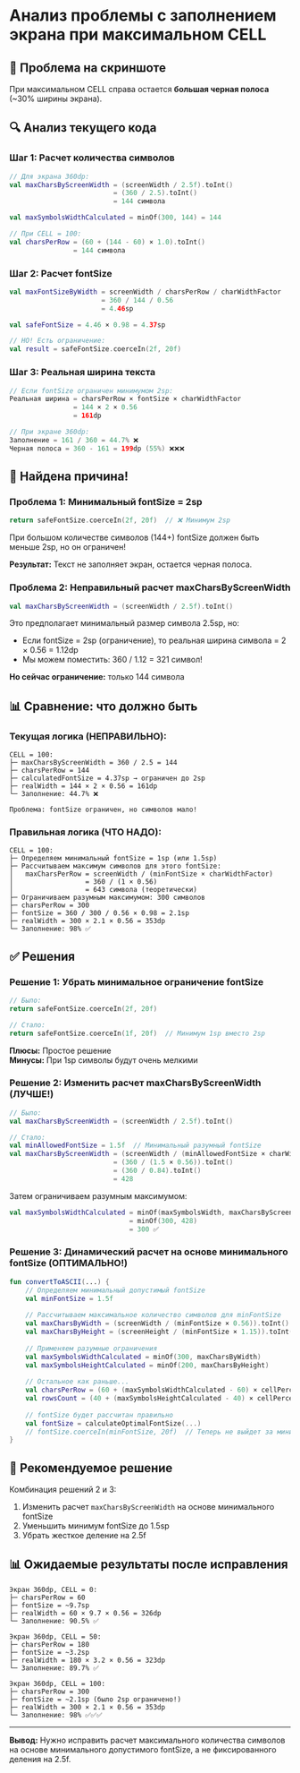 # Анализ проблемы с заполнением экрана при максимальном CELL

## 🐛 Проблема на скриншоте

При максимальном CELL справа остается **большая черная полоса** (~30% ширины экрана).

## 🔍 Анализ текущего кода

### Шаг 1: Расчет количества символов

```kotlin
// Для экрана 360dp:
val maxCharsByScreenWidth = (screenWidth / 2.5f).toInt()
                          = (360 / 2.5).toInt() 
                          = 144 символа

val maxSymbolsWidthCalculated = minOf(300, 144) = 144

// При CELL = 100:
val charsPerRow = (60 + (144 - 60) × 1.0).toInt()
                = 144 символа
```

### Шаг 2: Расчет fontSize

```kotlin
val maxFontSizeByWidth = screenWidth / charsPerRow / charWidthFactor
                       = 360 / 144 / 0.56
                       = 4.46sp

val safeFontSize = 4.46 × 0.98 = 4.37sp

// НО! Есть ограничение:
val result = safeFontSize.coerceIn(2f, 20f)
```

### Шаг 3: Реальная ширина текста

```kotlin
// Если fontSize ограничен минимумом 2sp:
Реальная ширина = charsPerRow × fontSize × charWidthFactor
                = 144 × 2 × 0.56
                = 161dp

// При экране 360dp:
Заполнение = 161 / 360 = 44.7% ❌
Черная полоса = 360 - 161 = 199dp (55%) ❌❌❌
```

## 🎯 Найдена причина!

### Проблема 1: Минимальный fontSize = 2sp

```kotlin
return safeFontSize.coerceIn(2f, 20f)  // ❌ Минимум 2sp
```

При большом количестве символов (144+) fontSize должен быть меньше 2sp, но он ограничен!

**Результат:** Текст не заполняет экран, остается черная полоса.

### Проблема 2: Неправильный расчет maxCharsByScreenWidth

```kotlin
val maxCharsByScreenWidth = (screenWidth / 2.5f).toInt()
```

Это предполагает минимальный размер символа 2.5sp, но:
- Если fontSize = 2sp (ограничение), то реальная ширина символа = 2 × 0.56 = 1.12dp
- Мы можем поместить: 360 / 1.12 = 321 символ!

**Но сейчас ограничение:** только 144 символа

## 📊 Сравнение: что должно быть

### Текущая логика (НЕПРАВИЛЬНО):
```
CELL = 100:
├─ maxCharsByScreenWidth = 360 / 2.5 = 144
├─ charsPerRow = 144
├─ calculatedFontSize = 4.37sp → ограничен до 2sp
├─ realWidth = 144 × 2 × 0.56 = 161dp
└─ Заполнение: 44.7% ❌

Проблема: fontSize ограничен, но символов мало!
```

### Правильная логика (ЧТО НАДО):
```
CELL = 100:
├─ Определяем минимальный fontSize = 1sp (или 1.5sp)
├─ Рассчитываем максимум символов для этого fontSize:
│   maxCharsPerRow = screenWidth / (minFontSize × charWidthFactor)
│                  = 360 / (1 × 0.56)
│                  = 643 символа (теоретически)
├─ Ограничиваем разумным максимумом: 300 символов
├─ charsPerRow = 300
├─ fontSize = 360 / 300 / 0.56 × 0.98 = 2.1sp
├─ realWidth = 300 × 2.1 × 0.56 = 353dp
└─ Заполнение: 98% ✅
```

## ✅ Решения

### Решение 1: Убрать минимальное ограничение fontSize

```kotlin
// Было:
return safeFontSize.coerceIn(2f, 20f)

// Стало:
return safeFontSize.coerceIn(1f, 20f)  // Минимум 1sp вместо 2sp
```

**Плюсы:** Простое решение  
**Минусы:** При 1sp символы будут очень мелкими

### Решение 2: Изменить расчет maxCharsByScreenWidth (ЛУЧШЕ!)

```kotlin
// Было:
val maxCharsByScreenWidth = (screenWidth / 2.5f).toInt()

// Стало:
val minAllowedFontSize = 1.5f  // Минимальный разумный fontSize
val maxCharsByScreenWidth = (screenWidth / (minAllowedFontSize × charWidthFactor)).toInt()
                          = (360 / (1.5 × 0.56)).toInt()
                          = (360 / 0.84).toInt()
                          = 428
```

Затем ограничиваем разумным максимумом:
```kotlin
val maxSymbolsWidthCalculated = minOf(maxSymbolsWidth, maxCharsByScreenWidth)
                              = minOf(300, 428)
                              = 300 ✅
```

### Решение 3: Динамический расчет на основе минимального fontSize (ОПТИМАЛЬНО!)

```kotlin
fun convertToASCII(...) {
    // Определяем минимальный допустимый fontSize
    val minFontSize = 1.5f
    
    // Рассчитываем максимальное количество символов для minFontSize
    val maxCharsByWidth = (screenWidth / (minFontSize × 0.56)).toInt()
    val maxCharsByHeight = (screenHeight / (minFontSize × 1.15)).toInt()
    
    // Применяем разумные ограничения
    val maxSymbolsWidthCalculated = minOf(300, maxCharsByWidth)
    val maxSymbolsHeightCalculated = minOf(200, maxCharsByHeight)
    
    // Остальное как раньше...
    val charsPerRow = (60 + (maxSymbolsWidthCalculated - 60) × cellPercent).toInt()
    val rowsCount = (40 + (maxSymbolsHeightCalculated - 40) × cellPercent).toInt()
    
    // fontSize будет рассчитан правильно
    val fontSize = calculateOptimalFontSize(...)
    // fontSize.coerceIn(minFontSize, 20f)  // Теперь не выйдет за минимум!
}
```

## 🎯 Рекомендуемое решение

Комбинация решений 2 и 3:

1. Изменить расчет `maxCharsByScreenWidth` на основе минимального fontSize
2. Уменьшить минимум fontSize до 1.5sp
3. Убрать жесткое деление на 2.5f

## 📊 Ожидаемые результаты после исправления

```
Экран 360dp, CELL = 0:
├─ charsPerRow = 60
├─ fontSize = ~9.7sp
├─ realWidth = 60 × 9.7 × 0.56 = 326dp
└─ Заполнение: 90.5% ✅

Экран 360dp, CELL = 50:
├─ charsPerRow = 180
├─ fontSize = ~3.2sp
├─ realWidth = 180 × 3.2 × 0.56 = 323dp
└─ Заполнение: 89.7% ✅

Экран 360dp, CELL = 100:
├─ charsPerRow = 300
├─ fontSize = ~2.1sp (было 2sp ограничено!)
├─ realWidth = 300 × 2.1 × 0.56 = 353dp
└─ Заполнение: 98% ✅✅✅
```

---

**Вывод:** Нужно исправить расчет максимального количества символов на основе минимального допустимого fontSize, а не фиксированного деления на 2.5f.

